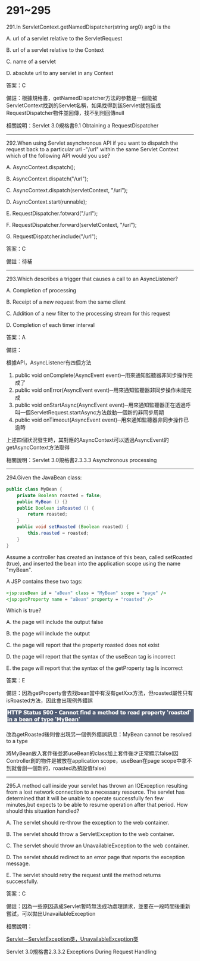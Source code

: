 291~295
========================

291.In ServletContext.getNamedDispatcher(string arg0) arg0 is the

A. url of a servlet relative to the ServletRequest

B. url of a servlet relative to the Context

C. name of a servlet

D. absolute url to any servlet in any Context

<!--sec data-title="解析" data-id="section291_2" data-collapse=true ces-->
答案：C

備註：根據規格書，getNamedDispatcher方法的參數是一個能被ServletContext找到的Servlet名稱，如果找得到該Servlet就包裝成RequestDispatcher物件並回傳，找不到則回傳null

相關說明：Servlet 3.0規格書9.1 Obtaining a RequestDispatcher
<!--endsec-->

---
292.When using Servlet asynchronous API if you want to dispatch the request back to a particular url -"/url" within the same Servlet Context which of the following API would you use?

A. AsyncContext.dispatch();

B. AsyncContext.dispatch("/url");

C. AsyncContext.dispatch(servletContext, "/url");

D. AsyncContext.start(runnable);

E. RequestDispatcher.fotward("/url");

F. RequestDispatcher.forward(servletContext, "/url");

G. RequestDispatcher.include("/url");

<!--sec data-title="解析" data-id="section292_2" data-collapse=true ces-->
答案：C

備註：待補
<!--endsec-->

---
293.Which describes a trigger that causes a call to an AsyncListener?

A. Completion of processing

B. Receipt of a new request from the same client

C. Addition of a new filter to the processing stream for this request

D. Completion of each timer interval

<!--sec data-title="解析" data-id="section293_2" data-collapse=true ces-->
答案：A

備註：

根據API，AsyncListener有四個方法

1. public void onComplete(AsyncEvent event)─用來通知監聽器非同步操作完成了
2. public void onError(AsyncEvent event)─用來通知監聽器非同步操作未能完成
3. public void onStartAsync(AsyncEvent event)─用來通知監聽器正在透過呼叫一個ServletRequest.startAsync方法啟動一個新的非同步周期
4. public void onTimeout(AsyncEvent event)─用來通知監聽器非同步操作已逾時

上述四個狀況發生時，其對應的AsyncContext可以透過AsyncEvent的getAsyncContext方法取得

相關說明：Servlet 3.0規格書2.3.3.3 Asynchronous processing
<!--endsec-->

---
294.Given the JavaBean class:

```java
public class MyBean {
	private Boolean roasted = false;
	public MyBean () {}
	public Boolean isRoasted () { 
		return roasted; 
	}
	public void setRoasted (Boolean roasted) { 
		this.roasted = roasted; 
	}
}
```

Assume a controller has created an instance of this bean, called setRoasted (true), and inserted the bean into
the application scope using the name "myBean".

A JSP contains these two tags:

```jsp
<jsp:useBean id = "aBean" class = "MyBean" scope = "page" />
<jsp:getProperty name = "aBean" property = "roasted" />
```

Which is true?

A. the page will include the output false

B. the page will include the output

C. the page will report that the property roasted does not exist

D. the page will report that the syntax of the useBean tag is incorrect

E. the page will report that the syntax of the getProperty tag ls incorrect

<!--sec data-title="解析" data-id="section294_2" data-collapse=true ces-->
答案：E

備註：因為getProperty會去找bean當中有沒有getXxx方法，但roasted屬性只有isRoasted方法，因此會出現例外錯誤

![1507161750141](/media/11115.jpeg)

改為getRoasted後則會出現另一個例外錯誤訊息：MyBean cannot be resolved to a type

將MyBean放入套件後並將useBean的class加上套件後才正常顯示false(因Controller創的物件是被放在application scope，useBean在page scope中拿不到就會創一個新的，roasted為預設值false)
<!--endsec-->

---
295.A method call inside your servlet has thrown an IOException resulting from a lost network connection to a necessary resource. The servlet has determined that it will be unable to operate successfully fen few minutes,but expects to be able to resume operation after that period. How should this situation handled?

A. The servlet should re-throw the exception to the web container.

B. The servlet should throw a ServletException to the web container.

C. The servlet should throw an UnavailableException to the web container.

D. The servlet should redirect to an error page that reports the exception message.

E. The servlet should retry the request until the method returns successfully.

<!--sec data-title="解析" data-id="section295_2" data-collapse=true ces-->
答案：C

備註：因為一些原因造成Servlet暫時無法成功處理請求，並要在一段時間後重新嘗試，可以拋出UnavailableException

相關說明：

[Servlet--ServletException类，UnavailableException类](http://blog.csdn.net/u011794238/article/details/46502471)

Servlet 3.0規格書2.3.3.2 Exceptions During Request Handling
<!--endsec-->